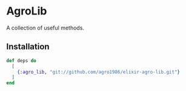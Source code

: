 # AgroLib

A collection of useful methods.

## Installation

```elixir
def deps do
  [
    {:agro_lib, "git://github.com/agro1986/elixir-agro-lib.git"}
  ]
end
```


